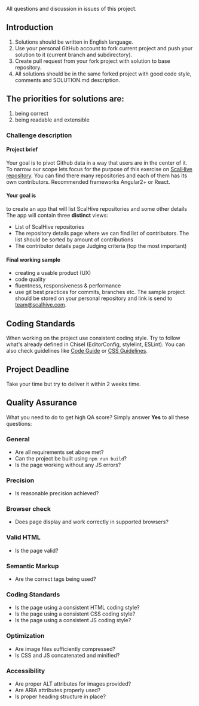 All questions and discussion in issues of this project.


## Introduction

1. Solutions should be written in English language.
2. Use your personal GitHub account to fork current project and push
your solution to it (current branch and subdirectory).
3. Create pull request from your fork project with solution to base
repository.
4. All solutions should be in the same forked project with good code
style, comments and SOLUTION.md description.



## The priorities for solutions are:
  1) being correct
  2) being readable and extensible



### Challenge description

#### Project brief
Your goal is to pivot Github data in a way that users are in the
center of it. To narrow our scope lets focus for the purpose of this
exercise on [ScalHive repository](https://github.com/scalhive). You
can find there many repositories and each of them has its own
contributors. Recommended frameworks Angular2+ or React.

#### Your goal is
to create an app that will list ScalHive repositories
and some other details The app will contain three __distinct__ views:
- List of ScalHive repositories
- The repository details page where we can find list of contributors.
The list should be sorted by amount of contributions
- The contributor details page Judging criteria (top the most important)

#### Final working sample
- creating a usable product (UX)
- code quality
- fluentness, responsiveness & performance
- use git best practices for commits, branches etc.
The sample project should be stored on your personal repository and
link is send to team@scalhive.com.



## Coding Standards
When working on the project use consistent coding style. Try to
follow what's already defined in Chisel (EditorConfig, stylelint,
ESLint). You can also check guidelines like
[Code Guide](http://codeguide.co/) or
[CSS Guidelines](http://cssguidelin.es/).

## Project Deadline
Take your time but try to deliver it within 2 weeks time.


## Quality Assurance

What you need to do to get high QA score? Simply answer **Yes**
to all these questions:

### General

- Are all requirements set above met?
- Can the project be built using `npm run build`?
- Is the page working without any JS errors?

### Precision

- Is reasonable precision achieved?

### Browser check

- Does page display and work correctly in supported browsers?

### Valid HTML

- Is the page valid?

### Semantic Markup

- Are the correct tags being used?

### Coding Standards

- Is the page using a consistent HTML coding style?
- Is the page using a consistent CSS coding style?
- Is the page using a consistent JS coding style?

### Optimization

- Are image files sufficiently compressed?
- Is CSS and JS concatenated and minified?

### Accessibility

- Are proper ALT attributes for images provided?
- Are ARIA attributes properly used?
- Is proper heading structure in place?
